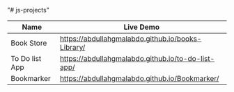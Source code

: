 "# js-projects" 
 
  | Name  | Live Demo  |
|----------|----------|
| Book Store | https://abdullahgmalabdo.github.io/books-Library/|
| To Do list App  |https://abdullahgmalabdo.github.io/to-do-list-app/|
| Bookmarker  |https://abdullahgmalabdo.github.io/Bookmarker/|



